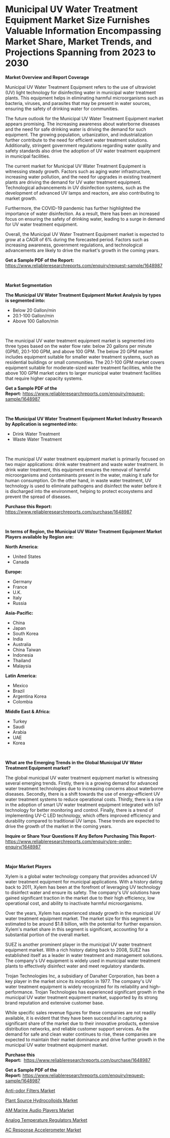 <p><h1>Municipal UV Water Treatment Equipment Market Size Furnishes Valuable Information Encompassing Market Share, Market Trends, and Projections Spanning from 2023 to 2030</h1></p><p><strong>Market Overview and Report Coverage</strong></p>
<p><p>Municipal UV Water Treatment Equipment refers to the use of ultraviolet (UV) light technology for disinfecting water in municipal water treatment plants. This equipment helps in eliminating harmful microorganisms such as bacteria, viruses, and parasites that may be present in water sources, ensuring the safety of drinking water for communities.</p><p>The future outlook for the Municipal UV Water Treatment Equipment market appears promising. The increasing awareness about waterborne diseases and the need for safe drinking water is driving the demand for such equipment. The growing population, urbanization, and industrialization further contribute to the need for efficient water treatment solutions. Additionally, stringent government regulations regarding water quality and safety standards also drive the adoption of UV water treatment equipment in municipal facilities.</p><p>The current market for Municipal UV Water Treatment Equipment is witnessing steady growth. Factors such as aging water infrastructure, increasing water pollution, and the need for upgrades in existing treatment plants are driving the demand for UV water treatment equipment. Technological advancements in UV disinfection systems, such as the development of advanced UV lamps and reactors, are also contributing to market growth.</p><p>Furthermore, the COVID-19 pandemic has further highlighted the importance of water disinfection. As a result, there has been an increased focus on ensuring the safety of drinking water, leading to a surge in demand for UV water treatment equipment.</p><p>Overall, the Municipal UV Water Treatment Equipment market is expected to grow at a CAGR of 6% during the forecasted period. Factors such as increasing awareness, government regulations, and technological advancements are likely to drive the market's growth in the coming years.</p></p>
<p><strong>Get a Sample PDF of the Report:</strong> <a href="https://www.reliableresearchreports.com/enquiry/request-sample/1648987">https://www.reliableresearchreports.com/enquiry/request-sample/1648987</a></p>
<p>&nbsp;</p>
<p><strong>Market Segmentation</strong></p>
<p><strong>The Municipal UV Water Treatment Equipment Market Analysis by types is segmented into:</strong></p>
<p><ul><li>Below 20 Gallon/min</li><li>20.1-100 Gallon/min</li><li>Above 100 Gallon/min</li></ul></p>
<p>&nbsp;</p>
<p><p>The municipal UV water treatment equipment market is segmented into three types based on the water flow rate: below 20 gallons per minute (GPM), 20.1-100 GPM, and above 100 GPM. The below 20 GPM market includes equipment suitable for smaller water treatment systems, such as residential buildings or small communities. The 20.1-100 GPM market covers equipment suitable for moderate-sized water treatment facilities, while the above 100 GPM market caters to larger municipal water treatment facilities that require higher capacity systems.</p></p>
<p><strong>Get a Sample PDF of the Report:</strong>&nbsp;<a href="https://www.reliableresearchreports.com/enquiry/request-sample/1648987">https://www.reliableresearchreports.com/enquiry/request-sample/1648987</a></p>
<p>&nbsp;</p>
<p><strong>The Municipal UV Water Treatment Equipment Market Industry Research by Application is segmented into:</strong></p>
<p><ul><li>Drink Water Treatment</li><li>Waste Water Treatment</li></ul></p>
<p>&nbsp;</p>
<p><p>The municipal UV water treatment equipment market is primarily focused on two major applications: drink water treatment and waste water treatment. In drink water treatment, this equipment ensures the removal of harmful microorganisms and contaminants present in the water, making it safe for human consumption. On the other hand, in waste water treatment, UV technology is used to eliminate pathogens and disinfect the water before it is discharged into the environment, helping to protect ecosystems and prevent the spread of diseases.</p></p>
<p><strong>Purchase this Report:</strong>&nbsp; <a href="https://www.reliableresearchreports.com/purchase/1648987">https://www.reliableresearchreports.com/purchase/1648987</a></p>
<p>&nbsp;</p>
<p><strong>In terms of Region, the Municipal UV Water Treatment Equipment Market Players available by Region are:</strong></p>
<p>
    <p> <strong> North America: </strong>
        <ul>
            <li>United States</li>
            <li>Canada</li>
        </ul>
        </p> 
    <p> <strong> Europe: </strong>
        <ul>
            <li>Germany</li>
            <li>France</li>
            <li>U.K.</li>
            <li>Italy</li>
            <li>Russia</li>
        </ul>
        </p> 
    <p> <strong> Asia-Pacific: </strong>
        <ul>
            <li>China</li>
            <li>Japan</li>
            <li>South Korea</li>
            <li>India</li>
            <li>Australia</li>
            <li>China Taiwan</li>
            <li>Indonesia</li>
            <li>Thailand</li>
            <li>Malaysia</li>
        </ul>
        </p> 
    <p> <strong> Latin America: </strong>
        <ul>
            <li>Mexico</li>
            <li>Brazil</li>
            <li>Argentina Korea</li>
            <li>Colombia</li>
        </ul>
        </p> 
    <p> <strong> Middle East & Africa: </strong>
        <ul>
            <li>Turkey</li>
            <li>Saudi</li>
            <li>Arabia</li>
            <li>UAE</li>
            <li>Korea</li>
        </ul>
    </p>
    </p>
<p>&nbsp;</p>
<p><strong>What are the Emerging Trends in the Global Municipal UV Water Treatment Equipment market?</strong></p>
<p><p>The global municipal UV water treatment equipment market is witnessing several emerging trends. Firstly, there is a growing demand for advanced water treatment technologies due to increasing concerns about waterborne diseases. Secondly, there is a shift towards the use of energy-efficient UV water treatment systems to reduce operational costs. Thirdly, there is a rise in the adoption of smart UV water treatment equipment integrated with IoT technology for better monitoring and control. Finally, there is a trend of implementing UV-C LED technology, which offers improved efficiency and durability compared to traditional UV lamps. These trends are expected to drive the growth of the market in the coming years.</p></p>
<p><strong>Inquire or Share Your Questions If Any Before Purchasing This Report</strong>- <a href="https://www.reliableresearchreports.com/enquiry/pre-order-enquiry/1648987">https://www.reliableresearchreports.com/enquiry/pre-order-enquiry/1648987</a></p>
<p>&nbsp;</p>
<p><strong>Major Market Players</strong></p>
<p><p>Xylem is a global water technology company that provides advanced UV water treatment equipment for municipal applications. With a history dating back to 2011, Xylem has been at the forefront of leveraging UV technology to disinfect water and ensure its safety. The company's UV solutions have gained significant traction in the market due to their high efficiency, low operational cost, and ability to inactivate harmful microorganisms.</p><p>Over the years, Xylem has experienced steady growth in the municipal UV water treatment equipment market. The market size for this segment is estimated to be around $1.8 billion, with the potential for further expansion. Xylem's market share in this segment is significant, accounting for a substantial portion of the overall market.</p><p>SUEZ is another prominent player in the municipal UV water treatment equipment market. With a rich history dating back to 2008, SUEZ has established itself as a leader in water treatment and management solutions. The company's UV equipment is widely used in municipal water treatment plants to effectively disinfect water and meet regulatory standards.</p><p>Trojan Technologies Inc, a subsidiary of Danaher Corporation, has been a key player in the market since its inception in 1977. The company's UV water treatment equipment is widely recognized for its reliability and high-performance. Trojan Technologies has experienced significant growth in the municipal UV water treatment equipment market, supported by its strong brand reputation and extensive customer base.</p><p>While specific sales revenue figures for these companies are not readily available, it is evident that they have been successful in capturing a significant share of the market due to their innovative products, extensive distribution networks, and reliable customer support services. As the demand for safe and clean water continues to rise, these companies are expected to maintain their market dominance and drive further growth in the municipal UV water treatment equipment market.</p></p>
<p><strong>Purchase this Report:</strong>&nbsp;&nbsp;<a href="https://www.reliableresearchreports.com/purchase/1648987">https://www.reliableresearchreports.com/purchase/1648987</a></p>
<p></p>
<p><strong>Get a Sample PDF of the Report:</strong>&nbsp;<a href="https://www.reliableresearchreports.com/enquiry/request-sample/1648987">https://www.reliableresearchreports.com/enquiry/request-sample/1648987</a></p>
<p><p><a href="https://www.linkedin.com/pulse/anti-odor-filters-market-research-report-provides-thorough/">Anti-odor Filters Market</a></p><p><a href="https://medium.com/@stand.tough.park/plant-source-hydrocolloids-market-the-key-to-successful-business-strategy-forecast-till-2030-956baa0886f0">Plant Source Hydrocolloids Market</a></p><p><a href="https://www.linkedin.com/pulse/am-marine-audio-players-market-size-share-amp-trends-analysis/">AM Marine Audio Players Market</a></p><p><a href="https://www.linkedin.com/pulse/analog-temperature-regulators-market-research-report-provides/">Analog Temperature Regulators Market</a></p><p><a href="https://medium.com/@press.bell.sigh/ac-response-accelerometer-market-comprehensive-assessment-by-type-application-and-geography-400ee4cfcb68">AC Response Accelerometer Market</a></p></p>